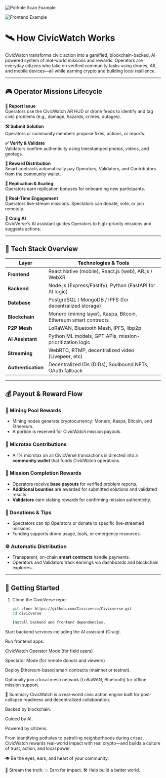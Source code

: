 ![Pothole Scan Example](./assets/pot_hole_example.png)

![Frontend Example](./assets/frontend_example.png)

# 🛰️ How CivicWatch Works

CivicWatch transforms civic action into a gamified, blockchain-backed, AI-powered system of real-world missions and rewards. Operators are everyday citizens who take on verified community tasks using drones, AR, and mobile devices—all while earning crypto and building local resilience.

---

## 🎮 Operator Missions Lifecycle

**📍 Report Issue**  
Operators use the CivicWatch AR HUD or drone feeds to identify and tag civic problems (e.g., damage, hazards, crimes, outages).

**🛠️ Submit Solution**  
Operators or community members propose fixes, actions, or reports.

**✅ Verify & Validate**  
Validators confirm authenticity using timestamped photos, videos, and geotags.

**💸 Reward Distribution**  
Smart contracts automatically pay Operators, Validators, and Contributors from the community wallet.

**🔁 Replication & Scaling**  
Operators earn replication bonuses for onboarding new participants.

**📡 Real-Time Engagement**  
Operators live-stream missions. Spectators can donate, vote, or join remotely.

**🧠 Craig AI**  
CivicVerse's AI assistant guides Operators to high-priority missions and suggests actions.

---

## 🧱 Tech Stack Overview

| **Layer**         | **Technologies & Tools**                                      |
|------------------|---------------------------------------------------------------|
| **Frontend**      | React Native (mobile), React.js (web), AR.js / WebXR         |
| **Backend**       | Node.js (Express/Fastify), Python (FastAPI for AI logic)     |
| **Database**      | PostgreSQL / MongoDB / IPFS (for decentralized storage)      |
| **Blockchain**    | Monero (mining layer), Kaspa, Bitcoin, Ethereum smart contracts |
| **P2P Mesh**      | LoRaWAN, Bluetooth Mesh, IPFS, libp2p                        |
| **AI Assistant**  | Python ML models, GPT APIs, mission-prioritization logic     |
| **Streaming**     | WebRTC, RTMP, decentralized video (Livepeer, etc)            |
| **Authentication**| Decentralized IDs (DIDs), Soulbound NFTs, OAuth fallback     |

---

## 💰 Payout & Reward Flow

### 🧨 Mining Pool Rewards
- Mining nodes generate cryptocurrency: Monero, Kaspa, Bitcoin, and Ethereum.
- A portion is reserved for CivicWatch mission payouts.

### 🧾 Microtax Contributions
- A 1% microtax on all CivicVerse transactions is directed into a **community wallet** that funds CivicWatch operations.

### 🎯 Mission Completion Rewards
- Operators receive **base payouts** for verified problem reports.
- **Additional bounties** are awarded for submitted solutions and validated results.
- **Validators** earn staking rewards for confirming mission authenticity.

### 💸 Donations & Tips
- Spectators can tip Operators or donate to specific live-streamed missions.
- Funding supports drone usage, tools, or emergency resources.

### ⚙️ Automatic Distribution
- Transparent, on-chain **smart contracts** handle payments.
- Operators and Validators track earnings via dashboards and blockchain explorers.

---

## 🚀 Getting Started

1. Clone the CivicVerse repo:
   ```bash
   git clone https://github.com/Civicverse/Civicverse.git
   cd civicverse

   Install backend and frontend dependencies.

Start backend services including the AI assistant (Craig).

Run frontend apps:

CivicWatch Operator Mode (for field users)

Spectator Mode (for remote donors and viewers)

Deploy Ethereum-based smart contracts (mainnet or testnet).

Optionally join a local mesh network (LoRaWAN, Bluetooth) for offline mission support.

🧠 Summary
CivicWatch is a real-world civic action engine built for post-collapse readiness and decentralized collaboration.

Backed by blockchain.

Guided by AI.

Powered by citizens.

From identifying potholes to patrolling neighborhoods during crises, CivicWatch rewards real-world impact with real crypto—and builds a culture of trust, action, and local power.

👁️ Be the eyes, ears, and heart of your community.

📡 Stream the truth.
💥 Earn for impact.
🛠️ Help build a better world.
